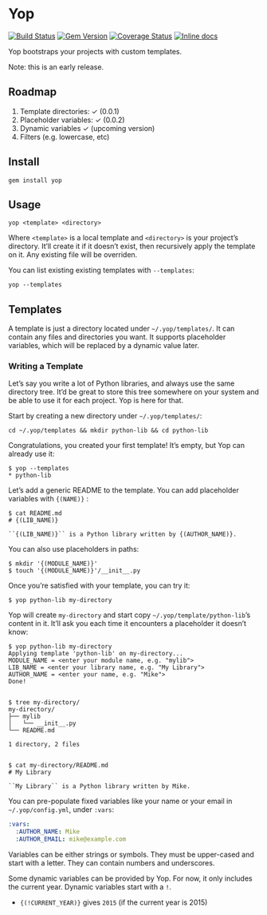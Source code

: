 # Yop

[![Build Status](https://img.shields.io/travis/bfontaine/Yop.svg)](https://travis-ci.org/bfontaine/Yop)
[![Gem Version](https://img.shields.io/gem/v/yop.svg)](http://badge.fury.io/rb/yop)
[![Coverage Status](https://img.shields.io/coveralls/bfontaine/Yop.svg)](https://coveralls.io/r/bfontaine/Yop)
[![Inline docs](http://inch-ci.org/github/bfontaine/yop.svg?branch=master)](http://inch-ci.org/github/bfontaine/yop)

Yop bootstraps your projects with custom templates.

Note: this is an early release.

## Roadmap

1. Template directories: ✓ (0.0.1)
2. Placeholder variables: ✓ (0.0.2)
3. Dynamic variables ✓ (upcoming version)
4. Filters (e.g. lowercase, etc)

## Install

    gem install yop

## Usage

    yop <template> <directory>

Where `<template>` is a local template and `<directory>` is your project’s
directory. It’ll create it if it doesn’t exist, then recursively apply the
template on it. Any existing file will be overriden.

You can list existing existing templates with `--templates`:

    yop --templates


## Templates

A template is just a directory located under `~/.yop/templates/`. It can
contain any files and directories you want. It supports placeholder variables,
which will be replaced by a dynamic value later.

### Writing a Template

Let’s say you write a lot of Python libraries, and always use the same
directory tree. It’d be great to store this tree somewhere on your system and
be able to use it for each project. Yop is here for that.

Start by creating a new directory under `~/.yop/templates/`:

    cd ~/.yop/templates && mkdir python-lib && cd python-lib

Congratulations, you created your first template! It’s empty, but Yop can
already use it:

    $ yop --templates
    * python-lib

Let’s add a generic README to the template. You can add placeholder variables
with `{(NAME)}` :

    $ cat README.md
    # {(LIB_NAME)}

    ``{(LIB_NAME)}`` is a Python library written by {(AUTHOR_NAME)}.

You can also use placeholders in paths:

    $ mkdir '{(MODULE_NAME)}'
    $ touch '{(MODULE_NAME)}'/__init__.py

Once you’re satisfied with your template, you can try it:

    $ yop python-lib my-directory

Yop will create `my-directory` and start copy `~/.yop/template/python-lib`’s
content in it. It’ll ask you each time it encounters a placeholder it doesn’t
know:

    $ yop python-lib my-directory
    Applying template 'python-lib' on my-directory...
    MODULE_NAME = <enter your module name, e.g. "mylib">
    LIB_NAME = <enter your library name, e.g. "My Library">
    AUTHOR_NAME = <enter your name, e.g. "Mike">
    Done!


    $ tree my-directory/
    my-directory/
    ├── mylib
    │   └── __init__.py
    └── README.md

    1 directory, 2 files


    $ cat my-directory/README.md
    # My Library

    ``My Library`` is a Python library written by Mike.


You can pre-populate fixed variables like your name or your email in
`~/.yop/config.yml`, under `:vars`:

```yaml
:vars:
  :AUTHOR_NAME: Mike
  :AUTHOR_EMAIL: mike@example.com
```

Variables can be either strings or symbols. They must be upper-cased and start
with a letter. They can contain numbers and underscores.

Some dynamic variables can be provided by Yop. For now, it only includes the
current year. Dynamic variables start with a `!`.

* `{(!CURRENT_YEAR)}` gives `2015` (if the current year is 2015)

